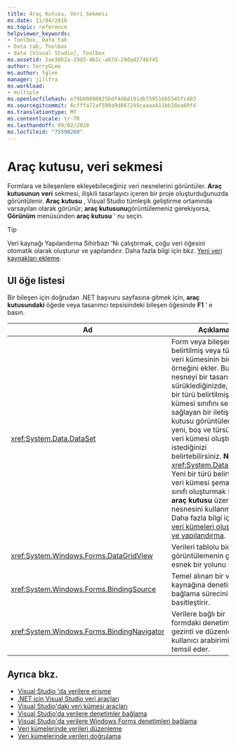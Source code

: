 ```yaml
---
title: Araç Kutusu, Veri Sekmesi
ms.date: 11/04/2016
ms.topic: reference
helpviewer_keywords:
- Toolbox, Data tab
- Data tab, Toolbox
- data [Visual Studio], Toolbox
ms.assetid: 2ae38b2a-29d2-461c-a67d-29dad274bf45
author: TerryGLee
ms.author: tglee
manager: jillfra
ms.workload:
- multiple
ms.openlocfilehash: e79b80890925bdf4d6d191db759516b5545fc403
ms.sourcegitcommit: 6cfffa72af599a9d667249caaaa411bb28ea69fd
ms.translationtype: MT
ms.contentlocale: tr-TR
ms.lasthandoff: 09/02/2020
ms.locfileid: "75590260"
---
```

# <a name="toolbox-data-tab"></a>Araç kutusu, veri sekmesi

Formlara ve bileşenlere ekleyebileceğiniz veri nesnelerini görüntüler. **Araç kutusunun** **veri** sekmesi, ilişkili tasarlayıcı içeren bir proje oluşturduğunuzda görüntülenir. **Araç kutusu** , Visual Studio tümleşik geliştirme ortamında varsayılan olarak görünür; **araç kutusunu**görüntülemeniz gerekiyorsa, **Görünüm** menüsünden **araç kutusu** ' nu seçin.

> [!TIP]
> Veri kaynağı Yapılandırma Sihirbazı 'Nı çalıştırmak, çoğu veri öğesini otomatik olarak oluşturur ve yapılandırır. Daha fazla bilgi için bkz. [Yeni veri kaynakları ekleme](../../data-tools/add-new-data-sources.md).

## <a name="ui-element-list"></a>UI öğe listesi

Bir bileşen için doğrudan .NET başvuru sayfasına gitmek için, **araç kutusundaki** öğede veya tasarımcı tepsisindeki bileşen öğesinde **F1** ' e basın.

|Ad|Açıklama|
|----------|-----------------|
|<xref:System.Data.DataSet>|Form veya bileşene türü belirtilmiş veya türsüz veri kümesinin bir örneğini ekler. Bu nesneyi bir tasarımcıya sürüklediğinizde, var olan bir türü belirtilmiş veri kümesi sınıfını seçmenizi sağlayan bir iletişim kutusu görüntüler veya yeni, boş ve türsüz bir veri kümesi oluşturmak istediğinizi belirtebilirsiniz. **Note:**  <xref:System.Data.DataSet> Yeni bir türü belirtilmiş veri kümesi şeması ve sınıfı oluşturmak Için **araç kutusu** üzerinde nesnesini kullanmayın. Daha fazla bilgi için bkz. [veri kümeleri oluşturma ve yapılandırma](../../data-tools/create-and-configure-datasets-in-visual-studio.md).|
|<xref:System.Windows.Forms.DataGridView>|Verileri tablolu biçimde görüntülemenin güçlü ve esnek bir yolunu sağlar.|
|<xref:System.Windows.Forms.BindingSource>|Temel alınan bir veri kaynağına denetim bağlama sürecini basitleştirir.|
|<xref:System.Windows.Forms.BindingNavigator>|Verilere bağlı bir formdaki denetimler için gezinti ve düzenleme kullanıcı arabirimini (UI) temsil eder.|

## <a name="see-also"></a>Ayrıca bkz.

- [Visual Studio 'da verilere erişme](../../data-tools/accessing-data-in-visual-studio.md)
- [.NET için Visual Studio veri araçları](../../data-tools/visual-studio-data-tools-for-dotnet.md)
- [Visual Studio'daki veri kümesi araçları](../../data-tools/dataset-tools-in-visual-studio.md)
- [Visual Studio'da verilere denetimler bağlama](../../data-tools/bind-controls-to-data-in-visual-studio.md)
- [Visual Studio'da verilere Windows Forms denetimleri bağlama](../../data-tools/bind-windows-forms-controls-to-data-in-visual-studio.md)
- [Veri kümelerinde verileri düzenleme](../../data-tools/edit-data-in-datasets.md)
- [Veri kümelerinde verileri doğrulama](../../data-tools/validate-data-in-datasets.md)
